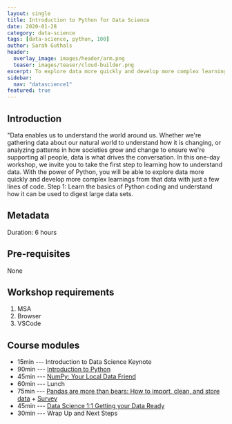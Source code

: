 ```yaml
---
layout: single
title: Introduction to Python for Data Science
date: 2020-01-28
category: data-science
tags: [data-science, python, 100]
author: Sarah Guthals
header:
  overlay_image: images/header/arm.png
  teaser: images/teaser/cloud-builder.png
excerpt: To explore data more quickly and develop more complex learnings from that data you must first learn the basics of Python.
sidebar:
  nav: "datascience1"
featured: true
---
```

## Introduction
"Data enables us to understand the world around us. Whether we're gathering data about our natural world to understand how it is changing, or analyzing patterns in how societies grow and change to ensure we're supporting all people, data is what drives the conversation. In this one-day workshop, we invite you to take the first step to learning how to understand data. With the power of Python, you will be able to explore data more quickly and develop more complex learnings from that data with just a few lines of code. Step 1: Learn the basics of Python coding and understand how it can be used to digest large data sets.

## Metadata
Duration: 6 hours  


## Pre-requisites
None

## Workshop requirements
1. MSA
2. Browser
3. VSCode

## Course modules
- 15min --- Introduction to Data Science Keynote  
- 90min --- [Introduction to Python](1-Python.ipynb)  
- 45min --- [NumPy: Your Local Data Friend](2-NumPy.ipynb)  
- 60min --- Lunch  
- 75min --- [Pandas are more than bears: How to import, clean, and store data](3-Pandas.ipynb) + [Survey](https://aka.ms/ReactorFeedback)  
- 45min --- [Data Science 1:1 Getting your Data Ready](4-Cleaning_and_Manipulating.ipynb)   
- 30min --- Wrap Up and Next Steps  

